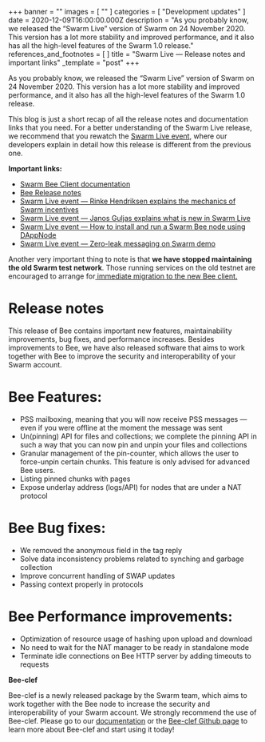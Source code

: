 +++
banner = ""
images = [ "" ]
categories = [ "Development updates" ]
date = 2020-12-09T16:00:00.000Z
description = "As you probably know, we released the “Swarm Live” version of Swarm on 24 November 2020. This version has a lot more stability and improved performance, and it also has all the high-level features of the Swarm 1.0 release."
references_and_footnotes = [ ]
title = "Swarm Live — Release notes and important links"
_template = "post"
+++

As you probably know, we released the “Swarm Live” version of Swarm on 24 November 2020. This version has a lot more stability and improved performance, and it also has all the high-level features of the Swarm 1.0 release.

This blog is just a short recap of all the release notes and documentation links that you need. For a better understanding of the Swarm Live release, we recommend that you rewatch the [Swarm Live event](https://twitter.com/ethswarm/status/1331219946865532929), where our developers explain in detail how this release is different from the previous one.

**Important links:**

- [Swarm Bee Client documentation](https://docs.ethswarm.org/)
- [Bee Release notes](https://github.com/ethersphere/bee/releases)
- [Swarm Live event — Rinke Hendriksen explains the mechanics of Swarm incentives](http://bit.ly/33MbuyJ)
- [Swarm Live event — Janos Guljas explains what is new in Swarm Live](http://bit.ly/3onY2sX)
- [Swarm Live event — How to install and run a Swarm Bee node using DAppNode](http://bit.ly/39MSrIz)
- [Swarm Live event — Zero-leak messaging on Swarm demo](http://bit.ly/3orpAxx)

Another very important thing to note is that **we have stopped maintaining the old Swarm test network**. Those running services on the old testnet are encouraged to arrange for[ immediate migration to the new Bee client.](https://ethswarm.medium.com/the-sun-is-setting-for-the-old-swarm-network-46cdc8048f8b)

# Release notes

This release of Bee contains important new features, maintainability improvements, bug fixes, and performance increases. Besides improvements to Bee, we have also released software that aims to work together with Bee to improve the security and interoperability of your Swarm account.

# Bee Features:

- PSS mailboxing, meaning that you will now receive PSS messages — even if you were offline at the moment the message was sent
- Un(pinning) API for files and collections; we complete the pinning API in such a way that you can now pin and unpin your files and collections
- Granular management of the pin-counter, which allows the user to force-unpin certain chunks. This feature is only advised for advanced Bee users.
- Listing pinned chunks with pages
- Expose underlay address (logs/API) for nodes that are under a NAT protocol

# Bee Bug fixes:

- We removed the anonymous field in the tag reply
- Solve data inconsistency problems related to synching and garbage collection
- Improve concurrent handling of SWAP updates
- Passing context properly in protocols

# Bee Performance improvements:

- Optimization of resource usage of hashing upon upload and download
- No need to wait for the NAT manager to be ready in standalone mode
- Terminate idle connections on Bee HTTP server by adding timeouts to requests

**Bee-clef**

Bee-clef is a newly released package by the Swarm team, which aims to work together with the Bee node to increase the security and interoperability of your Swarm account. We strongly recommend the use of Bee-clef.
Please go to our [documentation](https://docs.ethswarm.org/docs/installation/bee-clef) or the [Bee-clef Github page](https://github.com/ethersphere/bee-clef) to learn more about Bee-clef and start using it today!
